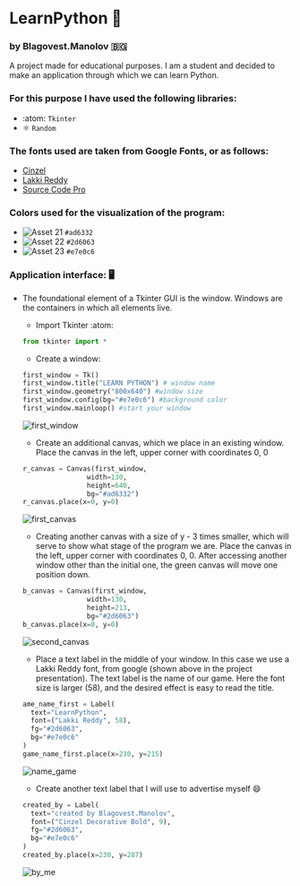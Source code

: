 # LearnPython 🚀
### by Blagovest.Manolov 🇧🇬
A project made for educational purposes. I am a student and decided to make an application through which we can learn Python.

### For this purpose I have used the following libraries:
- :atom: `Tkinter`
- ⚛️ `Random`
### The fonts used are taken from Google Fonts, or as follows:
- [Cinzel](https://fonts.google.com/specimen/Cinzel?query=Cinzel)
- [Lakki Reddy](https://fonts.google.com/specimen/Lakki+Reddy?query=Lakki)
- [Source Code Pro](https://fonts.google.com/specimen/Source+Code+Pro?query=Source+Code+Pro)
### Colors used for the visualization of the program:
-  ![Asset 21](https://user-images.githubusercontent.com/101090286/171855617-2642e54e-0f9b-41bb-98ad-5902c5393b08.png) `#ad6332`
- ![Asset 22](https://user-images.githubusercontent.com/101090286/171855772-8e3f0483-ae9a-48f3-b92b-997f1ccf783c.png) `#2d6063`
- ![Asset 23](https://user-images.githubusercontent.com/101090286/171855923-7d4fbbd7-84f2-4e45-9a98-e052fad576bd.png) `#e7e0c6`


### Application interface: 🖥️
- The foundational element of a Tkinter GUI is the window. Windows are the containers in which all elements live.
  - Import Tkinter :atom:
  ```python
  from tkinter import *
  ```
  - Create a window:
  ```python
  first_window = Tk()
  first_window.title("LEARN PYTHON") # window name
  first_window.geometry("800x640") #window size
  first_window.config(bg="#e7e0c6") #background color 
  first_window.mainloop() #start your window
  ```
  ![first_window](https://user-images.githubusercontent.com/101090286/172004471-382ccf4e-76ce-49dd-b926-bd7ce4de09be.png)

   - Create an additional canvas, which we place in an existing window. Place the canvas in the left, upper corner with coordinates 0, 0
  ```python
  r_canvas = Canvas(first_window,
                  width=130,
                  height=640,
                  bg="#ad6332")
  r_canvas.place(x=0, y=0)
  ```
  ![first_canvas](https://user-images.githubusercontent.com/101090286/172004589-281df13c-02e6-43bf-b56e-6beecdf76879.png)

   - Creating another canvas with a size of y - 3 times smaller, which will serve to show what stage of the program we are. Place the canvas in the left, 
     upper corner with coordinates 0, 0. After accessing another window other than the initial one, the green canvas will move one position down.
  ```python
  b_canvas = Canvas(first_window,
                  width=130,
                  height=213,
                  bg="#2d6063")
  b_canvas.place(x=0, y=0)
  ```
  ![second_canvas](https://user-images.githubusercontent.com/101090286/172004669-496ddb32-9cac-4dd3-a54f-5359b6224cc2.png)

  - Place a text label in the middle of your window. In this case we use a Lakki Reddy font, from google (shown above in the project presentation). The text label is the name of our game. Here the font size is larger (58), and the desired effect is easy to read the title.
  ```python
  ame_name_first = Label(
    text="LearnPython",
    font=("Lakki Reddy", 58),
    fg="#2d6063",
    bg="#e7e0c6"
  )
  game_name_first.place(x=230, y=215)
  ```
  ![name_game](https://user-images.githubusercontent.com/101090286/172006020-324d6a10-8934-4131-9c36-deb2b78c09f3.png)

  - Create another text label that I will use to advertise myself 😄
  ```python
  created_by = Label(
    text="created by Blagovest.Manolov",
    font=("Cinzel Decorative Bold", 9),
    fg="#2d6063",
    bg="#e7e0c6"
  )
  created_by.place(x=230, y=287)
  ```
  ![by_me](https://user-images.githubusercontent.com/101090286/172006500-50d259dd-bbea-4477-8fbb-aff933f67fc9.png)

  
